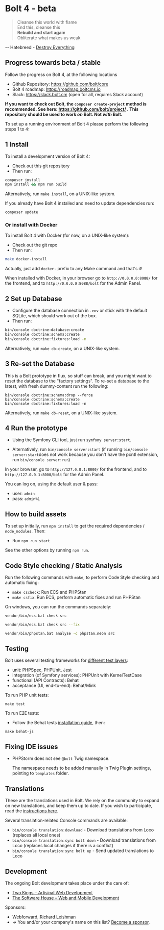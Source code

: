 Bolt 4 - beta
=============

> Cleanse this world with flame  
> End this, cleanse this  
> **Rebuild and start again**  
> Obliterate what makes us weak  

-- Hatebreed - [Destroy Everything][hatebreed]

Progress towards beta / stable 
------------------------------

Follow the progress on Bolt 4, at the following locations

 - Github Repository: https://github.com/bolt/core
 - Bolt 4 roadmap: https://roadmap.boltcms.io
 - Slack: https://slack.bolt.cm (open for all, requires Slack account)

**If you want to check out Bolt, the `composer create-project` method is
recommended. See here: https://github.com/bolt/project/ . This
repository should be used to work _on_ Bolt. Not _with_ Bolt.**

To set up a running environment of Bolt 4 please perform the following steps 1 to 4:

1 Install
---------

To install a development version of Bolt 4:

  - Check out this git repository
  - Then run:

  ```bash
composer install
npm install && npm run build
  ```

Alternatively, run `make install`, on a UNIX-like system.

If you already have Bolt 4 installed and need to update dependencies run:
```bash
composer update
```

### Or install with Docker

To install Bolt 4 with Docker (for now, on a UNIX-like system):

  - Check out the git repo
  - Then run:

  ```bash
make docker-install
  ```

Actually, just add `docker-` prefix to any Make command and that's it!

When installed with Docker, in your browser go to `http://0.0.0.0:8088/` for the frontend, and to
`http://0.0.0.0:8088/bolt` for the Admin Panel.

2 Set up Database
-----------------

  - Configure the database connection in `.env` or stick with the default
    SQLite, which should work out of the box.
  - Then run:

```bash
bin/console doctrine:database:create
bin/console doctrine:schema:create
bin/console doctrine:fixtures:load -n
```

Alternatively, run `make db-create`, on a UNIX-like system.

3 Re-set the Database
---------------------

This is a Bolt prototype in flux, so stuff can break, and you might want to reset the database to
the "factory settings". To re-set a database to the latest, with fresh
dummy-content run the following:

```
bin/console doctrine:schema:drop --force
bin/console doctrine:schema:create
bin/console doctrine:fixtures:load -n
```

Alternatively, run `make db-reset`, on a UNIX-like system.

4 Run the prototype
-------------------

  - Using the Symfony CLI tool, just run `symfony server:start`. 

  - Alternatively, run `bin/console server:start`
  (if running `bin/console server:start`does not work because you don't have the pcntl extension, run `bin/console server:run`)

In your browser, go to `http://127.0.0.1:8000/` for the frontend, and to
`http://127.0.0.1:8000/bolt` for the Admin Panel.

You can log on, using the default user & pass:

 - user: `admin`
 - pass: `admin%1`


How to build assets
-------------------

To set up initially, run `npm install` to get the required dependencies /
`node_modules`. Then:

  - Run `npm run start`

See the other options by running `npm run`.


Code Style checking / Static Analysis
----------------------------

Run the following commands with `make`, to perform Code Style checking and
automatic fixing:

 - `make cscheck`: Run ECS and PHPStan
 - `make csfix`: Run ECS, perform automatic fixes and run PHPStan

On windows, you can run the commands separately:

```bash
vendor/bin/ecs.bat check src
```

```bash
vendor/bin/ecs.bat check src --fix
```

```bash
vendor/bin/phpstan.bat analyse -c phpstan.neon src
```

Testing
-------

Bolt uses several testing frameworks for [different test layers][fowler]:
- unit: PHPSpec, PHPUnit, Jest
- integration (of Symfony services): PHPUnit with KernelTestCase
- functional (API Contracts): Behat
- acceptance (UI, end-to-end): Behat/Mink

To run PHP unit tests:
```
make test
```

To run E2E tests:
- Follow the Behat tests [installation guide](tests/behat/README.md), then:
```
make behat-js
```

Fixing IDE issues
-----------------

- PHPStorm does not see `@bolt` Twig namespace.

  The namespace needs to be added manually in Twig Plugin settings, pointing to `templates` folder.


Translations
------------

These are the translations used in Bolt. We rely on the community to expand on new
translations, and keep them up to date. If you wish to participate, read the
[instructions here][translations].

Several translation-related Console commands are available:

 - `bin/console translation:download` - Download translations from Loco (replaces all local ones)
 - `bin/console translation:sync bolt down` - Download translations from Loco (replaces local changes if there is a conflict)
 - `bin/console translation:sync bolt up` - Send updated translations to Loco

Development
--------

The ongoing Bolt development takes place under the care of:

 - [Two Kings &ndash; Artisinal Web Development](https://twokings.nl)
 - [The Software House &ndash; Web and Mobile Development](https://tsh.io/)

Sponsors: 

 - [Webforward, Richard Leishman](https://www.webfwd.co.uk/)
 - → You and/or your company's name on this list? 
 [Become a sponsor](https://github.com/users/bobdenotter/sponsorship).
 
 
[fowler]: https://martinfowler.com/articles/practical-test-pyramid.html
[translations]: https://github.com/bolt/four/wiki/Contribute-on-translations
[hatebreed]: https://www.youtube.com/watch?v=DBwgX8yBqsw
